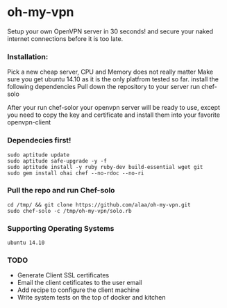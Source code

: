 # oh-my-vpn
Setup your own OpenVPN server in 30 seconds! and secure your naked internet connections before it is too late.

### Installation:
Pick a new cheap server, CPU and Memory does not really matter
Make sure you get ubuntu 14.10 as it is the only platfrom tested so far.
install the following dependencies
Pull down the repository to your server
run chef-solo

After your run chef-solor your openvpn server will be ready to use, except you
need to copy the key and certificate and install them into your favorite openvpn-client

### Dependecies first!

```
sudo aptitude update
sudo aptitude safe-upgrade -y -f
sudo aptitude install -y ruby ruby-dev build-essential wget git
sudo gem install ohai chef --no-rdoc --no-ri
```

### Pull the repo and run Chef-solo

```
cd /tmp/ && git clone https://github.com/alaa/oh-my-vpn.git
sudo chef-solo -c /tmp/oh-my-vpn/solo.rb
```
### Supporting Operating Systems

``` ubuntu 14.10 ```

### TODO
- Generate Client SSL certificates
- Email the client cetificates to the user email
- Add recipe to configure the client machine
- Write system tests on the top of docker and kitchen
